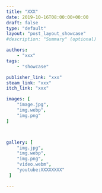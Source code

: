 ```yaml
---
title: "XXX"
date: 2019-10-16T08:00:00+00:00
draft: false
type: "default"
layout: "post_layout_showcase"
#description: "Summary" (optional)

authors:
    - "xxx"
tags:
    - "showcase"

publisher_link: "xxx"
steam_link: "xxx"
itch_link: "xxx"

images: [
    "image.jpg",
    "img.webp",
    "img.png"
]



gallery: [
    "img.jpg",
    "img.webp",
    "img.png",
    "video.webm",
    "youtube:XXXXXXXX"
 ]

---
```





